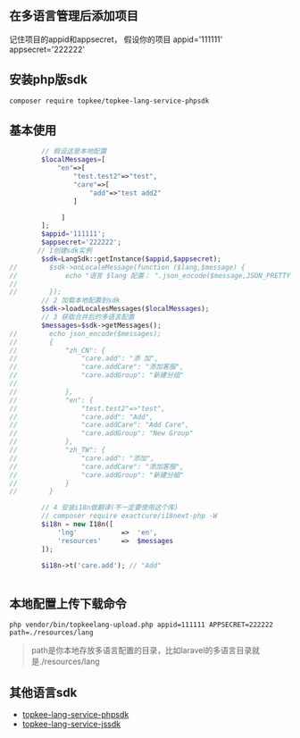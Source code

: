 
## 在多语言管理后添加项目
 记住项目的appid和appsecret， 假设你的项目  appid='111111'  appsecret='222222'
 
## 安装php版sdk
```shell
composer require topkee/topkee-lang-service-phpsdk
```
## 基本使用
```php
        // 假设这是本地配置
        $localMessages=[
            "en"=>[
                "test.test2"=>"test",
                "care"=>[
                    "add"=>"test add2"
                ]

             ]
        ];
        $appid='111111';
        $appsecret='222222';
       // 1创建sdk实例
        $sdk=LangSdk::getInstance($appid,$appsecret);
//        $sdk->onLocaleMessage(function ($lang,$message) {
//            echo "语言 $lang 配置： ".json_encode($message,JSON_PRETTY_PRINT).PHP_EOL;
//
//        });
        // 2 加载本地配置到sdk
        $sdk->loadLocalesMessages($localMessages);
        // 3 获取合并后的多语言配置
        $messages=$sdk->getMessages();
//        echo json_encode($messages);
//        {
//            "zh_CN": {
//                "care.add": "添 加",
//                "care.addCare": "添加客服",
//                "care.addGroup": "新建分组"
//
//            },
//            "en": {
//                "test.test2"=>"test",
//                "care.add": "Add",
//                "care.addCare": "Add Care",
//                "care.addGroup": "New Group"
//            },
//            "zh_TW": {
//                "care.add": "添加",
//                "care.addCare": "添加客服",
//                "care.addGroup": "新建分組"
//            }
//        }

        // 4 安装i18n做翻译(不一定要使用这个库)
        // composer require exactcure/i18next-php -W
        $i18n = new I18n([
            'lng'           =>  'en',
            'resources'     =>  $messages
        ]);

        $i18n->t('care.add'); // "Add"
        

```
## 本地配置上传下载命令
```shell
php vendor/bin/topkeelang-upload.php appid=111111 APPSECRET=222222 path=./resources/lang
```
> path是你本地存放多语言配置的目录，比如laravel的多语言目录就是./resources/lang

## 其他语言sdk
+ [topkee-lang-service-phpsdk](https://github.com/TopkeeMedia/topkee-lang-service-phpsdk)
+ [topkee-lang-service-jssdk](https://github.com/TopkeeMedia/topkee-lang-service-jssdk)